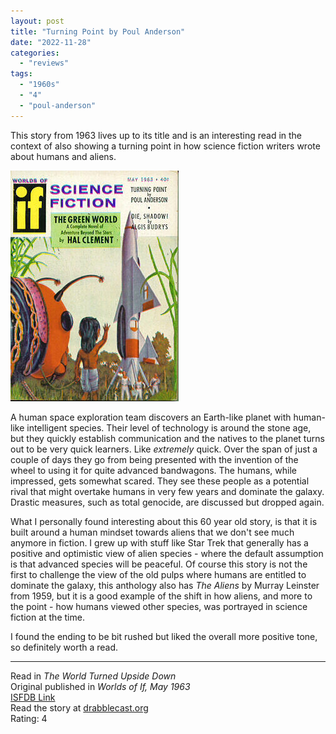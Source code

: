```yaml
---
layout: post
title: "Turning Point by Poul Anderson"
date: "2022-11-28"
categories:
  - "reviews"
tags:
  - "1960s"
  - "4"
  - "poul-anderson"
---
```


This story from 1963 lives up to its title and is an interesting read in the context of also showing a turning point in how science fiction writers wrote about humans and aliens.

![](/assets/images/wofifmay1963.jpg)

A human space exploration team discovers an Earth-like planet with human-like intelligent species. Their level of technology is around the stone age, but they quickly establish communication and the natives to the planet turns out to be very quick learners. Like _extremely_ quick. Over the span of just a couple of days they go from being presented with the invention of the wheel to using it for quite advanced bandwagons. The humans, while impressed, gets somewhat scared. They see these people as a potential rival that might overtake humans in very few years and dominate the galaxy. Drastic measures, such as total genocide, are discussed but dropped again.

What I personally found interesting about this 60 year old story, is that it is built around a human mindset towards aliens that we don't see much anymore in fiction. I grew up with stuff like Star Trek that generally has a positive and optimistic view of alien species - where the default assumption is that advanced species will be peaceful. Of course this story is not the first to challenge the view of the old pulps where humans are entitled to dominate the galaxy, this anthology also has _The Aliens_ by Murray Leinster from 1959, but it is a good example of the shift in how aliens, and more to the point - how humans viewed other species, was portrayed in science fiction at the time.

I found the ending to be bit rushed but liked the overall more positive tone, so definitely worth a read.

* * *

Read in _The World Turned Upside Down_\
Original published in _Worlds of If, May 1963_\
[ISFDB Link](https://www.isfdb.org/cgi-bin/title.cgi?58319)\
Read the story at [drabblecast.org](https://www.drabblecast.org/2013/06/01/drabblecast-284-turning-point/)\
Rating: 4

